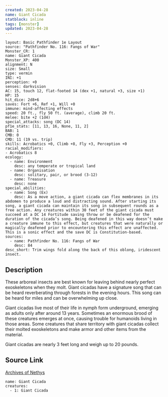 ```yaml
---
created: 2023-04-28
name: Giant Cicada
statblock: inline
tags: [monster]
updated: 2023-04-28
---
```

```statblock
layout: Basic Pathfinder 1e Layout
source: "Pathfinder No. 116: Fangs of War"
Monster_CR: 1
name: Giant Cicada
Monster_XP: 400
alignment: N
size: Small
type: vermin
INI: +1
perception: +0
senses: darkvision
AC: 15, touch 12, flat-footed 14 (dex +1, natural +3, size +1)
HP: 15
hit_dice: 2d8+6
saves: Fort +6, Ref +1, Will +0
immune: mind-affecting effects
speed: 20 ft., fly 50 ft. (average), climb 20 ft.
melee: bite +2 (1d4)
special_attacks: song (DC 14)
pf1e_stats: [11, 13, 16, None, 11, 2]
BAB: 1
CMB: 0
CMD: 11 (19 vs. trip)
skills: Acrobatics +0, Climb +8, Fly +3, Perception +0
racial_modifiers:
- Acrobatics 8
ecology:
  - name: Environment
    desc: any temperate or tropical land
  - name: Organisation
    desc: solitary, pair, or brood (3-12)
  - name: Treasure
    desc: none
special_abilities:
  - name: Song (Ex)
    desc: As a move action, a giant cicada can flex membranes in its abdomen to produce a loud and distracting sound. After starting its song, a giant cicada can maintain its song in subsequent rounds as a free action. Any creatures within 30 feet of the giant cicada must succeed at a DC 14 Fortitude saving throw or be deafened for the duration of the cicada’s song. Being deafened in this way doesn’t make a creature immune to this effect, but creatures that were naturally or magically deafened prior to encountering this effect are unaffected. This is a sonic effect and the save DC is Constitution-based.
sources:
  - name: Pathfinder No. 116: Fangs of War
    desc: 84
desc_short: Trim wings fold along the back of this oblong, iridescent insect.
```
## Description
These arboreal insects are best known for leaving behind nearly perfect exoskeletons when they molt. Giant cicadas have a signature song that can be heard reverberating through forests in the evening hours. This song can be heard for miles and can be overwhelming up close.

Giant cicadas live most of their life in nymph form underground, emerging as adults only after around 13 years. Sometimes an enormous brood of these creatures emerges at once, causing trouble for humanoids living in those areas. Some creatures that share territory with giant cicadas collect their molted exoskeletons and make armor and other items from the material.

Giant cicadas are nearly 3 feet long and weigh up to 20 pounds.
## Source Link
[Archives of Nethys](https://aonprd.com/MonsterDisplay.aspx?ItemName=Giant%20Cicada)
```encounter-table
name: Giant Cicada
creatures:
  - 1: Giant Cicada
```
